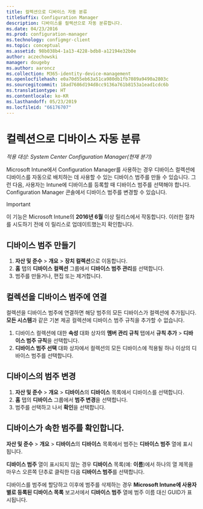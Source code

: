 ```yaml
---
title: 컬렉션으로 디바이스 자동 분류
titleSuffix: Configuration Manager
description: 디바이스를 컬렉션으로 자동 분류합니다.
ms.date: 04/23/2016
ms.prod: configuration-manager
ms.technology: configmgr-client
ms.topic: conceptual
ms.assetid: 98b038b4-1a13-4228-bdb8-a12194e32b0e
author: aczechowski
manager: dougeby
ms.author: aaroncz
ms.collection: M365-identity-device-management
ms.openlocfilehash: e0a70d55eb63a51ca980db1fb7089a9490a2803c
ms.sourcegitcommit: 18ad7686d194d8cc9136a761b8153a1ead1cdc6b
ms.translationtype: HT
ms.contentlocale: ko-KR
ms.lasthandoff: 05/23/2019
ms.locfileid: "66176707"
---
```

# <a name="automatically-categorize-devices-into-collections"></a>컬렉션으로 디바이스 자동 분류

*적용 대상: System Center Configuration Manager(현재 분기)*

Microsoft Intune에서 Configuration Manager를 사용하는 경우 디바이스 컬렉션에 디바이스를 자동으로 배치하는 데 사용할 수 있는 디바이스 범주를 만들 수 있습니다. 그런 다음, 사용자는 Intune에 디바이스를 등록할 때 디바이스 범주를 선택해야 합니다. Configuration Manager 콘솔에서 디바이스 범주를 변경할 수 있습니다.

> [!IMPORTANT]
>  이 기능은 Microsoft Intune의 **2016년 6월** 이상 릴리스에서 작동합니다. 이러한 절차를 시도하기 전에 이 릴리스로 업데이트했는지 확인합니다.

## <a name="create-device-categories"></a>디바이스 범주 만들기

1.  **자산 및 준수** > **개요** > **장치 컬렉션**으로 이동합니다.
2.  **홈** 탭의 **디바이스 컬렉션** 그룹에서 **디바이스 범주 관리**를 선택합니다.
3.  범주를 만들거나, 편집 또는 제거합니다.

## <a name="associate-a-collection-with-a-device-category"></a>컬렉션을 디바이스 범주에 연결

컬렉션을 디바이스 범주에 연결하면 해당 범주의 모든 디바이스가 컬렉션에 추가됩니다. **모든 시스템**과 같은 기본 제공 컬렉션에 디바이스 범주 규칙을 추가할 수 없습니다.

1.  디바이스 컬렉션에 대한 **속성** 대화 상자의 **멤버 관리 규칙** 탭에서 **규칙 추가** > **디바이스 범주 규칙**을 선택합니다.
2.  **디바이스 범주 선택** 대화 상자에서 컬렉션의 모든 디바이스에 적용될 하나 이상의 디바이스 범주를 선택합니다.

## <a name="change-the-category-of-a-device"></a>디바이스의 범주 변경

1.  **자산 및 준수** > **개요** > **디바이스**의 **디바이스** 목록에서 디바이스를 선택합니다.
2.  **홈** 탭의 **디바이스** 그룹에서 **범주 변경**을 선택합니다.
3.  범주를 선택하고 나서 **확인**을 선택합니다.

## <a name="view-which-category-a-device-belongs-to"></a>디바이스가 속한 범주를 확인합니다.

**자산 및 준수** > **개요** > **디바이스**의 **디바이스** 목록에서 범주는 **디바이스 범주** 열에 표시됩니다.

**디바이스 범주** 열이 표시되지 않는 경우 **디바이스** 목록(예: **이름**)에서 하나의 열 제목을 마우스 오른쪽 단추로 클릭한 다음 **디바이스 범주**를 선택합니다.

디바이스를 범주에 할당하고 이후에 범주를 삭제하는 경우 **Microsoft Intune에 사용자별로 등록된 디바이스 목록** 보고서에서 **디바이스 범주** 열에 범주 이름 대신 GUID가 표시됩니다.
